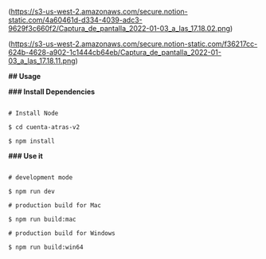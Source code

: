 (https://s3-us-west-2.amazonaws.com/secure.notion-static.com/4a60461d-d334-4039-adc3-9629f3c660f2/Captura_de_pantalla_2022-01-03_a_las_17.18.02.png)

(https://s3-us-west-2.amazonaws.com/secure.notion-static.com/f36217cc-624b-4628-a902-1c1444cb64eb/Captura_de_pantalla_2022-01-03_a_las_17.18.11.png)

**## Usage**

**### Install Dependencies**

```

# Install Node

$ cd cuenta-atras-v2

$ npm install

```

**### Use it**

```

# development mode

$ npm run dev

# production build for Mac

$ npm run build:mac

# production build for Windows

$ npm run build:win64

```
